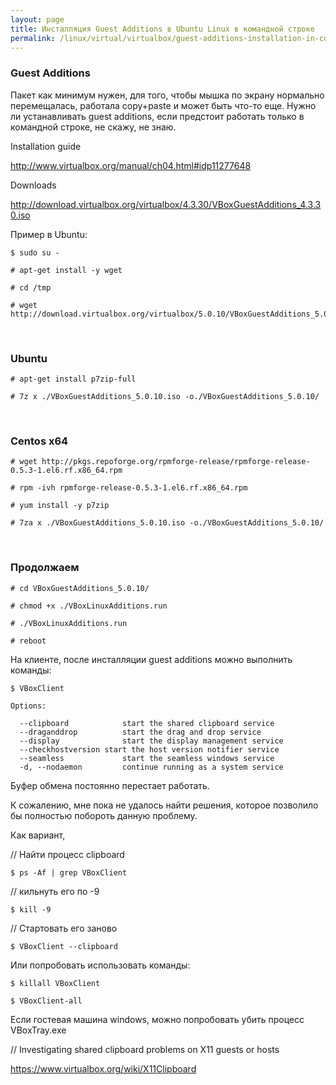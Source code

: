 ```yaml
---
layout: page
title: Инсталляция Guest Additions в Ubuntu Linux в командной строке
permalink: /linux/virtual/virtualbox/guest-additions-installation-in-command-line/
---
```


###  Guest Additions


Пакет как минимум нужен, для того, чтобы мышка по экрану нормально перемещалась, работала copy+paste и может быть что-то еще. Нужно ли устанавливать guest additions, если предстоит работать только в командной строке, не скажу, не знаю.

Installation guide

http://www.virtualbox.org/manual/ch04.html#idp11277648

Downloads

http://download.virtualbox.org/virtualbox/4.3.30/VBoxGuestAdditions_4.3.30.iso

Пример в Ubuntu:

    $ sudo su -

    # apt-get install -y wget

    # cd /tmp

    # wget http://download.virtualbox.org/virtualbox/5.0.10/VBoxGuestAdditions_5.0.10.iso


<br/>

### Ubuntu

    # apt-get install p7zip-full

    # 7z x ./VBoxGuestAdditions_5.0.10.iso -o./VBoxGuestAdditions_5.0.10/

<br/>

### Centos x64

    # wget http://pkgs.repoforge.org/rpmforge-release/rpmforge-release-0.5.3-1.el6.rf.x86_64.rpm

    # rpm -ivh rpmforge-release-0.5.3-1.el6.rf.x86_64.rpm

    # yum install -y p7zip

    # 7za x ./VBoxGuestAdditions_5.0.10.iso -o./VBoxGuestAdditions_5.0.10/

<br/>

### Продолжаем


    # cd VBoxGuestAdditions_5.0.10/

    # chmod +x ./VBoxLinuxAdditions.run

    # ./VBoxLinuxAdditions.run

    # reboot

На клиенте, после инсталляции guest additions можно выполнить команды:

    $ VBoxClient

    Options:

      --clipboard            start the shared clipboard service
      --draganddrop          start the drag and drop service
      --display              start the display management service
      --checkhostversion start the host version notifier service
      --seamless             start the seamless windows service
      -d, --nodaemon         continue running as a system service

Буфер обмена постоянно перестает работать.

К сожалению, мне пока не удалось найти решения, которое позволило бы полностью побороть данную проблему.

Как вариант,

// Найти процесс clipboard

    $ ps -Af | grep VBoxClient

// кильнуть его по -9

    $ kill -9

// Стартовать его заново

    $ VBoxClient --clipboard

Или попробовать использовать команды:

    $ killall VBoxClient

    $ VBoxClient-all

Если гостевая машина windows, можно попробовать убить процесс VBoxTray.exe

// Investigating shared clipboard problems on X11 guests or hosts

https://www.virtualbox.org/wiki/X11Clipboard
